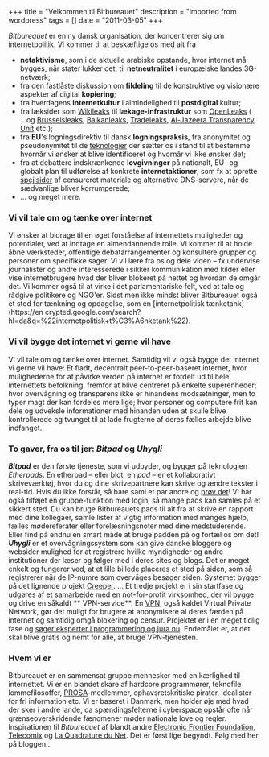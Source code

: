 +++
title = "Velkommen til Bitbureauet"
description = "imported from wordpress"
tags = []
date = "2011-03-05"
+++

_Bitbureauet_ er en ny dansk organisation, der koncentrerer sig om
internetpolitik. Vi kommer til at beskæftige os med alt fra

  * **netaktivisme**, som i de aktuelle arabiske opstande, hvor internet må bygges, når stater lukker det, til **netneutralitet** i europæiske landes 3G-netværk;
  * fra den fastlåste diskussion om **fildeling** til de konstruktive og visionære aspekter af digital **kopiering**;
  * fra hverdagens **internetkultur** i almindelighed til **postdigital** kultur;
  * fra læksider som [Wikileaks](http://213.251.145.96/) til **lækage-infrastruktur** som [OpenLeaks](http://openleaks.org/) ( ...og [Brusselsleaks](http://brusselsleaks.com/), [Balkanleaks](https://www.balkanleaks.eu/), [Tradeleaks](http://www.tradeleaks.com/), [Al-Jazeera Transparency Unit](http://transparency.aljazeera.net/) etc.);
  * fra **EU**'s logningsdirektiv til dansk **logningspraksis**, fra anonymitet og pseudonymitet til de [teknologier](https://www.torproject.org/) der sætter os i stand til at bestemme hvornår vi ønsker at blive identificeret og hvornår vi ikke ønsker det;
  * fra at debattere indskrænkende **lovgivninger** på nationalt, EU- og globalt plan til udførelse af konkrete **internetaktioner**, som fx at oprette [spejlsider](http://streisand.me/) af censureret materiale og alternative DNS-servere, når de sædvanlige bliver korrumperede;
  * ... og meget mere.

### Vi vil tale om og tænke over internet

Vi ønsker at bidrage til en øget forståelse af internettets muligheder og
potentialer, ved at indtage en almendannende rolle. Vi kommer til at holde
åbne værksteder, offentlige debatarrangementer og konsultere grupper og
personer om specifikke sager. Vi vil lære fra os og dele viden – fx undervise
journalister og andre interesserede i sikker kommunikation med kilder eller
vise internetbrugere hvad der bliver blokeret på nettet og hvordan de omgår
det. Vi kommer også til at virke i det parlamentariske felt, ved at tale og
rådgive politikere og NGO'er. Sidst men ikke mindst bliver Bitbureauet også et
sted for tænkning og opdagelse, som en [internetpolitisk tænketank](https://en
crypted.google.com/search?hl=da&q=%22internetpolitisk+t%C3%A6nketank%22).

### Vi vil bygge det internet vi gerne vil have

Vi vil tale om og tænke over internet. Samtidig vil vi også bygge det internet
vi gerne vil have: Et fladt, decentralt peer-to-peer-baseret internet, hvor
mulighederne for at påvirke verden på internet er fordelt ud til hele
internettets befolkning, fremfor at blive centreret på enkelte superenheder;
hvor overvågning og transparens ikke er hinandens modsætninger, men to typer
magt der kan fordeles mere lige; hvor personer og computere frit kan dele og
udveksle informationer med hinanden uden at skulle blive kontrollerede og
tvunget til at lade frugterne af deres fælles arbejde blive indfanget.

### **To gaver, fra os til jer:** _Bitpad_ og _Uhygli_

**_Bitpad_** er den første tjeneste, som vi udbyder, og bygger på teknologien _Etherpads_. En etherpad – eller blot, en _pad_ – er et kollaborativt skriveværktøj, hvor du og dine skrivepartnere kan skrive og ændre tekster i real-tid. Hvis du ikke forstår, så bare saml et par andre og [prøv det](http://pad.bitbureauet.dk/)! Vi har også tilføjet en gruppe-funktion med login, så mange pads kan samles på et sikkert sted. Du kan bruge Bitbureauets pads til alt fra at skrive en rapport med dine kollegaer, samle lister af vigtig information med manges hjælp, fælles mødereferater eller forelæsningsnoter med dine medstuderende. Eller find på endnu en smart måde at bruge padden på og fortæl os om det! _**Uhygli**_ er et overvågningssystem som kan give danske bloggere og websider mulighed for at registrere hvilke myndigheder og andre institutioner der læser og følger med i deres sites og blogs. Det er meget enkelt og fungerer ved, at et lille billede placeres et sted på siden, som så registrerer når de IP-numre som overvåges besøger siden. Systemet bygger på det lignende projekt [Creeper](http://gnuheter.com/creeper/). ... Et tredje projekt er i sin startfase og udgøres af et samarbejde med en not-for-profit virksomhed, der vil bygge og drive en såkaldt ** VPN-service**. En [VPN](https://secure.wikimedia.org/wikipedia/en/wiki/Virtual_private_network), også kaldet Virtual Private Network, gør det muligt for brugere at anonymisere al deres færden på internet og samtidig omgå blokering og censur. Projektet er i en meget tidlig fase og [søger eksperter i programmering og jura nu](http://letsbuildvpn.net/). Endemålet er, at det skal blive gratis og nemt for alle, at bruge VPN-tjenesten. 

### Hvem vi er

Bitbureauet er en sammensat gruppe mennesker med en kærlighed til internettet.
Vi er en blandet skare af hardcore programmører, teknofile lommefilosoffer,
[PROSA](http://www.prosa.dk/)-medlemmer, ophavsretskritiske pirater,
idealister for fri information etc. Vi er baseret i Danmark, men holder øje
med hvad der sker i andre lande, da spændingsfelterne i cyberspace opstår ofte
når grænseoverskridende fænomener møder nationale love og regler.
Inspirationen til _Bitbureauet_ af blandt andre [Electronic Frontier
Foundation](http://www.eff.org), [Telecomix](http://www.telecomix.org) og [La
Quadrature du Net](http://www.laquadrature.net/). Det er først lige begyndt.
Følg med her på bloggen...

